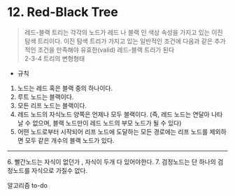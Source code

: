 # 12. Red-Black Tree

> 레드-블랙 트리는 각각의 노드가 레드 나 블랙 인 색상 속성을 가지고 있는 이진 탐색 트리이다. 이진 탐색 트리가 가지고 있는 일반적인 조건에 다음과 같은 추가적인 조건을 만족해야 유효한(valid) 레드-블랙 트리가 된다  
> 2-3-4 트리의 변형형태

* 규칙  
1. 노드는 레드 혹은 블랙 중의 하나이다.  
2. 루트 노드는 블랙이다.  
3. 모든 리프 노드는 블랙이다.  
4. 레드 노드의 자식노드 양쪽은 언제나 모두 블랙이다. (즉, 레드 노드는 연달아 나타날 수 없으며, 블랙 노드만이 레드 노드의 부모 노드가 될 수 있다)  
5. 어떤 노드로부터 시작되어 리프 노드에 도달하는 모든 경로에는 리프 노드를 제외하면 모두 같은 개수의 블랙 노드가 있다.  

<hr>
6. 빨간노드는 자식이 없던가 , 자식이 두개 다 있어야한다.
7. 검정노드는 단 하나의 검정노드를 자식으로 가질수 없다.

알고리즘 to-do